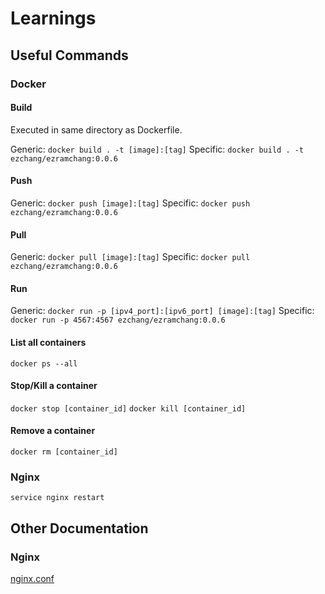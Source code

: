 # Learnings

## Useful Commands

### Docker

#### Build

Executed in same directory as Dockerfile.

Generic: `docker build . -t [image]:[tag]`
Specific: `docker build . -t ezchang/ezramchang:0.0.6`

#### Push

Generic: `docker push [image]:[tag]`
Specific: `docker push ezchang/ezramchang:0.0.6`

#### Pull

Generic: `docker pull [image]:[tag]`
Specific: `docker pull ezchang/ezramchang:0.0.6`

#### Run

Generic: `docker run -p [ipv4_port]:[ipv6_port] [image]:[tag]`
Specific: `docker run -p 4567:4567 ezchang/ezramchang:0.0.6`

#### List all containers

`docker ps --all`

#### Stop/Kill a container

`docker stop [container_id]`
`docker kill [container_id]`

#### Remove a container

`docker rm [container_id]`

### Nginx

`service nginx restart`

## Other Documentation

### Nginx

[nginx.conf][1]

[1]: https://github.com/emchang3/ezramchang/blob/master/nginx.conf

